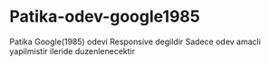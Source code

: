 # Patika-odev-google1985
Patika Google(1985) odevi
Responsive degildir
Sadece odev amacli yapilmistir ileride duzenlenecektir
